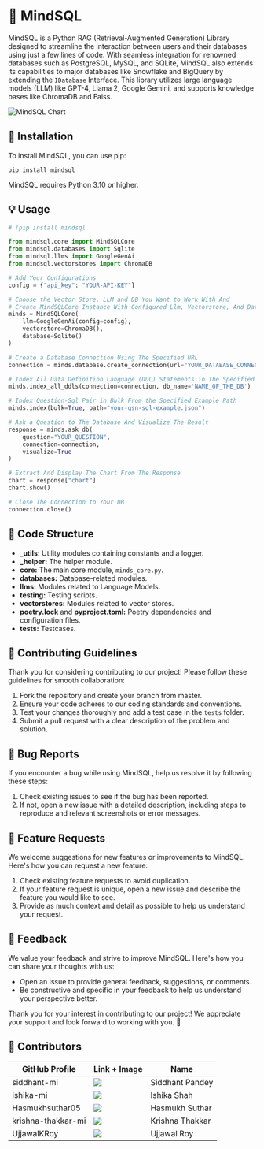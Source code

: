 # 🧠 MindSQL

MindSQL is a Python RAG (Retrieval-Augmented Generation) Library designed to streamline the interaction between users and their databases using just a few lines of code. With seamless integration for renowned databases such as PostgreSQL, MySQL, and SQLite, MindSQL also extends its capabilities to major databases like Snowflake and BigQuery by extending the `IDatabase` Interface. This library utilizes large language models (LLM) like GPT-4, Llama 2, Google Gemini, and supports knowledge bases like ChromaDB and Faiss.

![MindSQL Chart](https://github.com/Sammindinventory/MindSQL/assets/77489054/bc993117-8da9-4b4f-b217-8a33db65c342)


## 🚀 Installation

To install MindSQL, you can use pip:

```commandline
pip install mindsql
```

MindSQL requires Python 3.10 or higher.

## 💡 Usage
```python
# !pip install mindsql

from mindsql.core import MindSQLCore
from mindsql.databases import Sqlite
from mindsql.llms import GoogleGenAi
from mindsql.vectorstores import ChromaDB

# Add Your Configurations
config = {"api_key": "YOUR-API-KEY"}

# Choose the Vector Store. LLM and DB You Want to Work With And
# Create MindSQLCore Instance With Configured Llm, Vectorstore, And Database
minds = MindSQLCore(
    llm=GoogleGenAi(config=config),
    vectorstore=ChromaDB(),
    database=Sqlite()
)

# Create a Database Connection Using The Specified URL
connection = minds.database.create_connection(url="YOUR_DATABASE_CONNECTION_URL")

# Index All Data Definition Language (DDL) Statements in The Specified Database Into The Vectorstore
minds.index_all_ddls(connection=connection, db_name='NAME_OF_THE_DB')

# Index Question-Sql Pair in Bulk From the Specified Example Path
minds.index(bulk=True, path="your-qsn-sql-example.json")

# Ask a Question to The Database And Visualize The Result
response = minds.ask_db(
    question="YOUR_QUESTION",
    connection=connection,
    visualize=True
)

# Extract And Display The Chart From The Response
chart = response["chart"]
chart.show()

# Close The Connection to Your DB
connection.close()
```
## 📁 Code Structure 

- **_utils:** Utility modules containing constants and a logger.
- **_helper:** The helper module.
- **core:** The main core module, `minds_core.py`.
- **databases:** Database-related modules.
- **llms:** Modules related to Language Models.
- **testing:** Testing scripts.
- **vectorstores:** Modules related to vector stores.
- **poetry.lock** and **pyproject.toml:** Poetry dependencies and configuration files.
- **tests:** Testcases.

## 🤝 Contributing Guidelines 

Thank you for considering contributing to our project! Please follow these guidelines for smooth collaboration:

1. Fork the repository and create your branch from master.
2. Ensure your code adheres to our coding standards and conventions.
3. Test your changes thoroughly and add a test case in the `tests` folder.
4. Submit a pull request with a clear description of the problem and solution.

## 🐛 Bug Reports

If you encounter a bug while using MindSQL, help us resolve it by following these steps:

1. Check existing issues to see if the bug has been reported.
2. If not, open a new issue with a detailed description, including steps to reproduce and relevant screenshots or error messages.

##  🚀 Feature Requests

We welcome suggestions for new features or improvements to MindSQL. Here's how you can request a new feature:

1. Check existing feature requests to avoid duplication.
2. If your feature request is unique, open a new issue and describe the feature you would like to see.
3. Provide as much context and detail as possible to help us understand your request.

## 📣 Feedback

We value your feedback and strive to improve MindSQL. Here's how you can share your thoughts with us:

- Open an issue to provide general feedback, suggestions, or comments.
- Be constructive and specific in your feedback to help us understand your perspective better.

Thank you for your interest in contributing to our project! We appreciate your support and look forward to working with you. 🚀


## 🌟 Contributors

| GitHub Profile      | Link + Image                                                                                    | Name            |
|---------------------|-------------------------------------------------------------------------------------------------|-----------------|
| siddhant-mi         | [![](https://github.com/siddhant-mi.png?size=50)](https://github.com/siddhant-mi)               | Siddhant Pandey |
| ishika-mi           | [![](https://github.com/ishika-mi.png?size=50)](https://github.com/ishika-mi)                   | Ishika Shah     |
| Hasmukhsuthar05     | [![](https://github.com/Hasmukhsuthar05.png?size=50)](https://github.com/Hasmukhsuthar05)       | Hasmukh Suthar  |
| 	krishna-thakkar-mi | [![](https://github.com/krishna-thakkar-mi.png?size=50)](https://github.com/krishna-thakkar-mi) | Krishna Thakkar |
| UjjawalKRoy         | [![](https://github.com/UjjawalKRoy.png?size=50)](https://github.com/UjjawalKRoy)               | Ujjawal Roy     |

